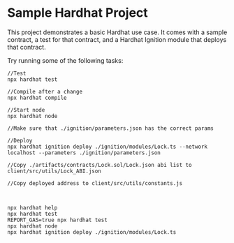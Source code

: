 # Sample Hardhat Project

This project demonstrates a basic Hardhat use case. It comes with a sample contract, a test for that contract, and a Hardhat Ignition module that deploys that contract.

Try running some of the following tasks:

```shell
//Test
npx hardhat test

//Compile after a change
npx hardhat compile

//Start node
npx hardhat node

//Make sure that ./ignition/parameters.json has the correct params

//Deploy
npx hardhat ignition deploy ./ignition/modules/Lock.ts --network localhost --parameters ./ignition/parameters.json

//Copy ./artifacts/contracts/Lock.sol/Lock.json abi list to client/src/utils/Lock_ABI.json

//Copy deployed address to client/src/utils/constants.js



npx hardhat help
npx hardhat test
REPORT_GAS=true npx hardhat test
npx hardhat node
npx hardhat ignition deploy ./ignition/modules/Lock.ts
```
